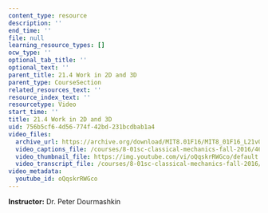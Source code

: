 ```yaml
---
content_type: resource
description: ''
end_time: ''
file: null
learning_resource_types: []
ocw_type: ''
optional_tab_title: ''
optional_text: ''
parent_title: 21.4 Work in 2D and 3D
parent_type: CourseSection
related_resources_text: ''
resource_index_text: ''
resourcetype: Video
start_time: ''
title: 21.4 Work in 2D and 3D
uid: 756b5cf6-4d56-774f-42bd-231bcdbab1a4
video_files:
  archive_url: https://archive.org/download/MIT8.01F16/MIT8_01F16_L21v04_360p.mp4
  video_captions_file: /courses/8-01sc-classical-mechanics-fall-2016/469ce8aa306053b5a3c1cbe5a228f79a_oQqskrRWGco.vtt
  video_thumbnail_file: https://img.youtube.com/vi/oQqskrRWGco/default.jpg
  video_transcript_file: /courses/8-01sc-classical-mechanics-fall-2016/5b46e4c4c3e8330b6a63c651276c9eb8_oQqskrRWGco.pdf
video_metadata:
  youtube_id: oQqskrRWGco
---
```


**Instructor:** Dr. Peter Dourmashkin